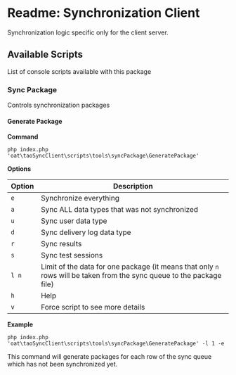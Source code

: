 # Readme: Synchronization Client

Synchronization logic specific only for the client server. 

## Available Scripts

List of console scripts available with this package

### Sync Package

Controls synchronization packages

#### Generate Package

**Command**

```php index.php 'oat\taoSyncClient\scripts\tools\syncPackage\GeneratePackage'```

**Options**

| Option | Description |
| --- | --- |
| `e` | Synchronize everything |
| `a` | Sync ALL data types that was not synchronized |
| `u` | Sync user data type |
| `d` | Sync delivery log data type |
| `r` | Sync results |
| `s` | Sync test sessions |
| `l n` | Limit of the data for one package (it means that only `n` rows will be taken from the sync queue to the package file) |
| `h` | Help |
| `v` | Force script to see more details |

**Example**

`php index.php 'oat\taoSyncClient\scripts\tools\syncPackage\GeneratePackage' -l 1 -e`

This command will generate packages for each row of the sync queue which has not been synchronized yet.